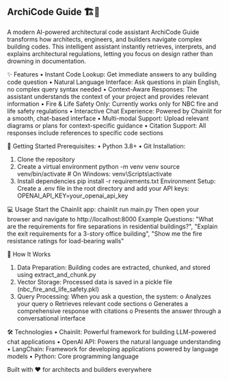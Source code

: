 ## ArchiCode Guide 🏗️🤖

A modern AI-powered architectural code assistant
ArchiCode Guide transforms how architects, engineers, and builders navigate complex building codes. This intelligent assistant instantly retrieves, interprets, and explains architectural regulations, letting you focus on design rather than drowning in documentation.

✨ Features
• Instant Code Lookup: Get immediate answers to any building code question • Natural Language Interface: Ask questions in plain English, no complex query syntax needed • Context-Aware Responses: The assistant understands the context of your project and provides relevant information • Fire & Life Safety Only: Currently works only for NBC fire and life safety regulations • Interactive Chat Experience: Powered by Chainlit for a smooth, chat-based interface • Multi-modal Support: Upload relevant diagrams or plans for context-specific guidance • Citation Support: All responses include references to specific code sections

🚀 Getting Started
Prerequisites: • Python 3.8+ • Git
Installation:
1.	Clone the repository 
2.	Create a virtual environment python -m venv venv source venv/bin/activate # On Windows: venv\Scripts\activate
3.	Install dependencies pip install -r requirements.txt
Environment Setup: Create a .env file in the root directory and add your API keys: OPENAI_API_KEY=your_openai_api_key

💻 Usage
Start the Chainlit app: chainlit run main.py
Then open your browser and navigate to http://localhost:8000
Example Questions: "What are the requirements for fire separations in residential buildings?", "Explain the exit requirements for a 3-story office building", "Show me the fire resistance ratings for load-bearing walls" 

🔧 How It Works
1.	Data Preparation: Building codes are extracted, chunked, and stored using extract_and_chunk.py
2.	Vector Storage: Processed data is saved in a pickle file (nbc_fire_and_life_safety.pkl)
3.	Query Processing: When you ask a question, the system:
o	Analyzes your query
o	Retrieves relevant code sections
o	Generates a comprehensive response with citations
o	Presents the answer through a conversational interface

🛠️ Technologies
• Chainlit: Powerful framework for building LLM-powered chat applications • OpenAI API: Powers the natural language understanding • LangChain: Framework for developing applications powered by language models • Python: Core programming language

Built with ❤️ for architects and builders everywhere
